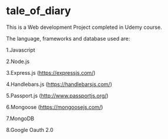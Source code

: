 # tale_of_diary

This is a Web development Project completed in Udemy course.

The language, frameworks and database used are:

1.Javascript

2.Node.js

3.Express.js (https://expressjs.com/)

4.Handlebars.js (https://handlebarsjs.com/)

5.Passport.js (http://www.passportjs.org/)

6.Mongoose (https://mongoosejs.com/)

7.MongoDB

8.Google Oauth 2.0




